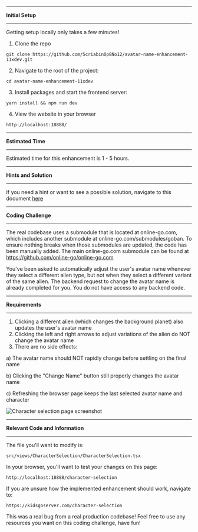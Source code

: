 *******************
**Initial Setup**
*******************

Getting setup locally only takes a few minutes!

1. Clone the repo

```
git clone https://github.com/ScriabinOp8No12/avatar-name-enhancement-11xdev.git
```

2. Navigate to the root of the project:

```
cd avatar-name-enhancement-11xdev
```

3. Install packages and start the frontend server:

```
yarn install && npm run dev
```

4. View the website in your browser

```
http://localhost:18888/
```

************************
**Estimated Time**
************************

Estimated time for this enhancement is 1 - 5 hours.

************************
**Hints and Solution**
************************

If you need a hint or want to see a possible solution, navigate to this document [here](/Hints-And-Solution.md)

************************
**Coding Challenge**
************************

The real codebase uses a submodule that is located at online-go.com, which includes another submodule at online-go.com/submodules/goban. To ensure nothing breaks when those submodules are updated, the code has been manually added. The main online-go.com submodule can be found at https://github.com/online-go/online-go.com

You've been asked to automatically adjust the user's avatar name whenever they select a different alien type, but not when they select a different variant of the same alien.  The backend request to change the avatar name is already completed for you.  You do not have access to any backend code.  

**********************
**Requirements**
**********************

1. Clicking a different alien (which changes the background planet) also updates the user's avatar name
2. Clicking the left and right arrows to adjust variations of the alien do NOT change the avatar name
3. There are no side effects:

a) The avatar name should NOT rapidly change before settling on the final name

b) Clicking the "Change Name" button still properly changes the avatar name

c) Refreshing the browser page keeps the last selected avatar name and character

![Character selection page screenshot](https://res.cloudinary.com/dxq77puhi/image/upload/v1749704526/Annotated_avatar_name_screenshot_11xdev_6_11_2025_fpgape.png)

************************
**Relevant Code and Information**
************************

The file you'll want to modify is: 

```
src/views/CharacterSelection/CharacterSelection.tsx
```

In your browser, you'll want to test your changes on this page: 

```
http://localhost:18888/character-selection
```

If you are unsure how the implemented enhancement should work, navigate to:

```
https://kidsgoserver.com/character-selection
```

This was a real bug from a real production codebase!  Feel free to use any resources you want on this coding challenge, have fun!  

